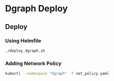 # Dgraph Deploy

## Deploy

### Using Helmfile

```bash
./deploy_dgraph.sh
```

### Adding Network Policy

```bash
kubectl --namespace "dgraph" -f net_policy.yaml
```
